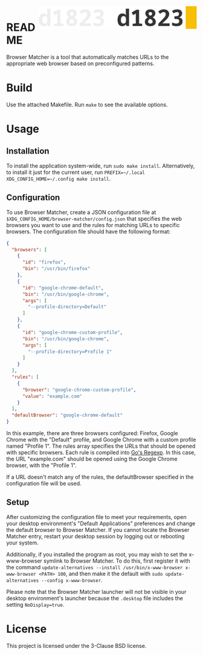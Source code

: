 <a href="https://1823.pl/#gh-light-mode-only">
  <img src="./.github/images/d1823.webp" align="right" alt="1823 logo" title="1823" height="60">
</a>

<a href="https://1823.pl/#gh-dark-mode-only">
  <img src="./.github/images/d1823-light.webp" align="right" alt="1823 logo" title="1823" height="60">
</a>

# README

Browser Matcher is a tool that automatically matches URLs to the appropriate web browser based on preconfigured patterns.

# Build
Use the attached Makefile. Run `make` to see the available options.

# Usage
## Installation
To install the application system-wide, run `sudo make install`. Alternatively, to install it just for the current user, run `PREFIX=~/.local XDG_CONFIG_HOME=~/.config make install`.

## Configuration
To use Browser Matcher, create a JSON configuration file at `$XDG_CONFIG_HOME/browser-matcher/config.json` that specifies the web browsers you want to use and the rules for matching URLs to specific browsers. The configuration file should have the following format:

```json
{
  "browsers": [
    {
      "id": "firefox",
      "bin": "/usr/bin/firefox"
    },
    {
      "id": "google-chrome-default",
      "bin": "/usr/bin/google-chrome",
      "args": [
        "--profile-directory=Default"
      ]
    },
    {
      "id": "google-chrome-custom-profile",
      "bin": "/usr/bin/google-chrome",
      "args": [
        "--profile-directory=Profile 1"
      ]
    }
  ],
  "rules": [
    {
      "browser": "google-chrome-custom-profile",
      "value": "example.com"
    }
  ],
  "defaultBrowser": "google-chrome-default"
}
```

In this example, there are three browsers configured: Firefox, Google Chrome with the "Default" profile, and Google Chrome with a custom profile named "Profile 1". The rules array specifies the URLs that should be opened with specific browsers. Each rule is compiled into [Go's Regexp](https://pkg.go.dev/regexp). In this case, the URL "example.com" should be opened using the Google Chrome browser, with the "Profile 1".

If a URL doesn't match any of the rules, the defaultBrowser specified in the configuration file will be used.

## Setup

After customizing the configuration file to meet your requirements, open your desktop environment's "Default Applications" preferences and change the default browser to Browser Matcher. If you cannot locate the Browser Matcher entry, restart your desktop session by logging out or rebooting your system.

Additionally, if you installed the program as root, you may wish to set the x-www-browser symlink to Browser Matcher. To do this, first register it with the command `update-alternatives --install /usr/bin/x-www-browser x-www-browser <PATH> 100`, and then make it the default with `sudo update-alternatives --config x-www-browser`.

Please note that the Browser Matcher launcher will not be visible in your desktop environment's launcher because the `.desktop` file includes the setting `NoDisplay=true`.

# License
This project is licensed under the 3-Clause BSD license.
